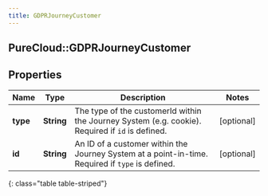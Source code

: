 ```yaml
---
title: GDPRJourneyCustomer
---
```

## PureCloud::GDPRJourneyCustomer

## Properties

|Name | Type | Description | Notes|
|------------ | ------------- | ------------- | -------------|
| **type** | **String** | The type of the customerId within the Journey System (e.g. cookie). Required if `id` is defined. | [optional] |
| **id** | **String** | An ID of a customer within the Journey System at a point-in-time. Required if `type` is defined. | [optional] |
{: class="table table-striped"}


